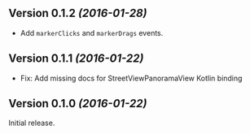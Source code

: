 ## Version 0.1.2 *(2016-01-28)*

* Add `markerClicks` and `markerDrags` events.

## Version 0.1.1 *(2016-01-22)*

* Fix: Add missing docs for StreetViewPanoramaView Kotlin binding

## Version 0.1.0 *(2016-01-22)*

Initial release.